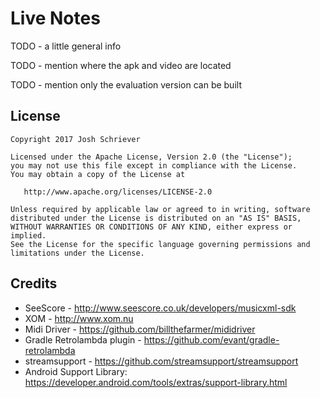 Live Notes
==========

TODO - a little general info

TODO - mention where the apk and video are located

TODO - mention only the evaluation version can be built

License
-------

    Copyright 2017 Josh Schriever
    
    Licensed under the Apache License, Version 2.0 (the "License");
    you may not use this file except in compliance with the License.
    You may obtain a copy of the License at
    
       http://www.apache.org/licenses/LICENSE-2.0
    
    Unless required by applicable law or agreed to in writing, software
    distributed under the License is distributed on an "AS IS" BASIS,
    WITHOUT WARRANTIES OR CONDITIONS OF ANY KIND, either express or implied.
    See the License for the specific language governing permissions and
    limitations under the License.

Credits
-------
- SeeScore - http://www.seescore.co.uk/developers/musicxml-sdk
- XOM - http://www.xom.nu
- Midi Driver - https://github.com/billthefarmer/mididriver
- Gradle Retrolambda plugin - https://github.com/evant/gradle-retrolambda
- streamsupport - https://github.com/streamsupport/streamsupport
- Android Support Library: https://developer.android.com/tools/extras/support-library.html
